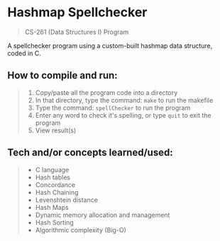 # Hashmap Spellchecker

> CS-261 (Data Structures I) Program

A spellchecker program using a custom-built hashmap data structure, coded in C.

## How to compile and run:
> 1. Copy/paste all the program code into a directory
> 2. In that directory, type the command: `make` to run the makefile
> 3. Type the command: `spellChecker` to run the program
> 4. Enter any word to check it's spelling, or type `quit` to exit the program
> 5. View result(s)

## Tech and/or concepts learned/used:
> - C language
> - Hash tables
> - Concordance
> - Hash Chaining
> - Levenshtein distance
> - Hash Maps
> - Dynamic memory allocation and management
> - Hash Sorting
> - Algorithmic complexity (Big-O)

